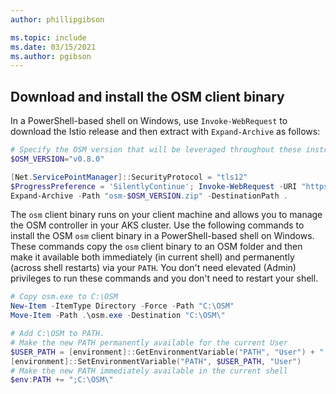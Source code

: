 ```yaml
---
author: phillipgibson

ms.topic: include
ms.date: 03/15/2021
ms.author: pgibson
---
```


## Download and install the OSM client binary

In a PowerShell-based shell on Windows, use `Invoke-WebRequest` to download the Istio release and then extract with `Expand-Archive` as follows:

```powershell
# Specify the OSM version that will be leveraged throughout these instructions
$OSM_VERSION="v0.8.0"

[Net.ServicePointManager]::SecurityProtocol = "tls12"
$ProgressPreference = 'SilentlyContinue'; Invoke-WebRequest -URI "https://github.com/openservicemesh/osm/releases/download/$OSM_VERSION/osm-$OSM_VERSION-windows-amd64.zip" -OutFile "osm-$OSM_VERSION.zip"
Expand-Archive -Path "osm-$OSM_VERSION.zip" -DestinationPath .
```

The `osm` client binary runs on your client machine and allows you to manage the OSM controller in your AKS cluster. Use the following commands to install the OSM `osm` client binary in a PowerShell-based shell on Windows. These commands copy the `osm` client binary to an OSM folder and then make it available both immediately (in current shell) and permanently (across shell restarts) via your `PATH`. You don't need elevated (Admin) privileges to run these commands and you don't need to restart your shell.

```powershell
# Copy osm.exe to C:\OSM
New-Item -ItemType Directory -Force -Path "C:\OSM"
Move-Item -Path .\osm.exe -Destination "C:\OSM\"

# Add C:\OSM to PATH.
# Make the new PATH permanently available for the current User
$USER_PATH = [environment]::GetEnvironmentVariable("PATH", "User") + ";C:\OSM\"
[environment]::SetEnvironmentVariable("PATH", $USER_PATH, "User")
# Make the new PATH immediately available in the current shell
$env:PATH += ";C:\OSM\"
```
